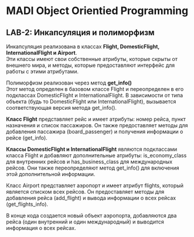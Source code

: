 # MADI Object Orientied Programming

## LAB-2: Инкапсуляция и полиморфизм

Инкапсуляция реализована в классах <b>Flight, DomesticFlight, InternationalFlight и Airport</b>.
<br>Эти классы имеют свои собственные атрибуты, которые скрыты от внешнего мира, и методы, которые предоставляют интерфейс для работы с этими атрибутами.

Полиморфизм реализован через метод <b>get_info()</b>
<br> Этот метод определен в базовом классе Flight и переопределен в его подклассах DomesticFlight и InternationalFlight. В зависимости от типа объекта (будь то DomesticFlight или InternationalFlight), вызывается соответствующая версия метода get_info().

<b>Класс Flight</b> представляет рейс и имеет атрибуты: номер рейса, пункт назначения и список пассажиров. Он также предоставляет методы для добавления пассажира (board_passenger) и получения информации о рейсе (get_info).

<b>Классы DomesticFlight и InternationalFlight</b> являются подклассами класса Flight и добавляют дополнительные атрибуты: is_economy_class для внутренних рейсов и has_business_class для международных рейсов. Они также переопределяют метод get_info() для включения этой дополнительной информации.

Класс Airport представляет аэропорт и имеет атрибут flights, который является списком всех рейсов. Он предоставляет методы для добавления рейса (add_flight) и вывода информации о всех рейсах (get_flights_info).

В конце кода создается новый объект аэропорта, добавляются два рейса (один внутренний и один международный) и выводится информация о всех рейсах.
